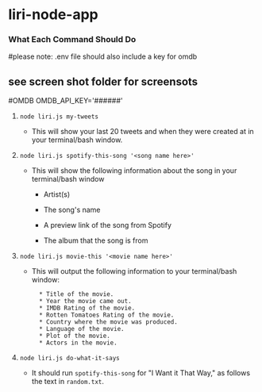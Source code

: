 # liri-node-app



### What Each Command Should Do

#please note: .env file should also include a key for omdb

## see screen shot folder for screensots

#OMDB 
OMDB_API_KEY='######'

1. `node liri.js my-tweets`

   * This will show your last 20 tweets and when they were created at in your terminal/bash window.

 

2. `node liri.js spotify-this-song '<song name here>'`

   * This will show the following information about the song in your terminal/bash window
     
     * Artist(s)
     
     * The song's name
     
     * A preview link of the song from Spotify
     
     * The album that the song is from
  
   
3. `node liri.js movie-this '<movie name here>'`

   * This will output the following information to your terminal/bash window:

     ```
       * Title of the movie.
       * Year the movie came out.
       * IMDB Rating of the movie.
       * Rotten Tomatoes Rating of the movie.
       * Country where the movie was produced.
       * Language of the movie.
       * Plot of the movie.
       * Actors in the movie.
     ```


4. `node liri.js do-what-it-says`
   
   * It should run `spotify-this-song` for "I Want it That Way," as follows the text in `random.txt`.
     
  

